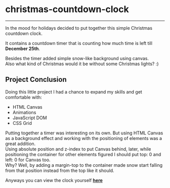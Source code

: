 # christmas-countdown-clock
---

In the mood for holidays decided to put together this simple Christmas countdown clock.

It contains a countdown timer that is counting how much time is left till <br>
**December 25th**.

Besides the timer added simple snow-like background using canvas. <br>
Also what kind of Christmas would it be without some Christmas lights? :)


## Project Conclusion

Doing this little project I had a chance to expand my skills and get comfortable with:  
* HTML Canvas  
* Animations
* JavaScript DOM
* CSS Grid  

Putting together a timer was interesting on its own. But using HTML Canvas as a background effect and working with the positioning of elements was a great addition.  
Using absolute position and z-index to put Canvas behind, later, while positioning the container for other elements figured I should put top: 0 and left: 0 for Canvas too.  
Why? Well, by adding a margin-top to the container made snow start falling from that position instead from the top like it should.

Anyways you can view the clock yourself **[here](https://nlesko.github.io/projects/christmas-countdown-clock/)**